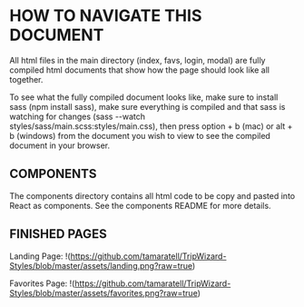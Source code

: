 # HOW TO NAVIGATE THIS DOCUMENT
All html files in the main directory (index, favs, login, modal) are fully compiled html documents that show how the page should look like all together. 

To see what the fully compiled document looks like, make sure to install sass (npm install sass), make sure everything is compiled and that sass is watching for changes (sass --watch styles/sass/main.scss:styles/main.css), then press option + b (mac) or alt + b (windows) from the document you wish to view to see the compiled document in your browser. 

## COMPONENTS
The components directory contains all html code to be copy and pasted into React as components. See the components README for more details.  

## FINISHED PAGES

Landing Page:
!(https://github.com/tamaratell/TripWizard-Styles/blob/master/assets/landing.png?raw=true) 

Favorites Page:
!(https://github.com/tamaratell/TripWizard-Styles/blob/master/assets/favorites.png?raw=true)

